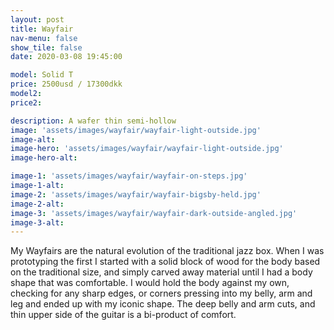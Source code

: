 ```yaml
---
layout: post
title: Wayfair
nav-menu: false
show_tile: false
date: 2020-03-08 19:45:00

model: Solid T
price: 2500usd / 17300dkk
model2:
price2: 

description: A wafer thin semi-hollow 
image: 'assets/images/wayfair/wayfair-light-outside.jpg'
image-alt: 
image-hero: 'assets/images/wayfair/wayfair-light-outside.jpg'
image-hero-alt:

image-1: 'assets/images/wayfair/wayfair-on-steps.jpg'
image-1-alt:
image-2: 'assets/images/wayfair/wayfair-bigsby-held.jpg'
image-2-alt:
image-3: 'assets/images/wayfair/wayfair-dark-outside-angled.jpg'
image-3-alt:
---
```


My Wayfairs are the natural evolution of the traditional jazz box. When I was prototyping the first I started with a solid block of wood for the body based on the traditional size, and simply carved away material until I had a body shape that was comfortable. I would hold the body against my own, checking for any sharp edges, or corners pressing into my belly, arm and leg and ended up with my iconic shape. The deep belly and arm cuts, and thin upper side of the guitar is a bi-product of comfort.  